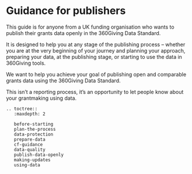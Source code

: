 # Guidance for publishers
This guide is for anyone from a UK funding organisation who wants to publish their grants data openly in the 360Giving Data Standard. 

It is designed to help you at any stage of the publishing process – whether you are at the very beginning of your journey and planning your approach, preparing your data, at the publishing stage, or starting to use the data in 360Giving tools.

We want to help you achieve your goal of publishing open and comparable grants data using the 360Giving Data Standard.

This isn’t a reporting process, it’s an opportunity to let people know about your grantmaking using data.

```eval_rst
.. toctree::
   :maxdepth: 2
   
   before-starting
   plan-the-process
   data-protection
   prepare-data
   cf-guidance
   data-quality
   publish-data-openly
   making-updates
   using-data

```
